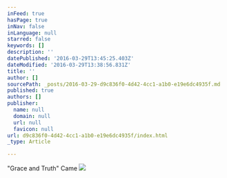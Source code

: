 ```yaml
---
inFeed: true
hasPage: true
inNav: false
inLanguage: null
starred: false
keywords: []
description: ''
datePublished: '2016-03-29T13:45:25.403Z'
dateModified: '2016-03-29T13:38:56.831Z'
title: ''
author: []
sourcePath: _posts/2016-03-29-d9c836f0-4d42-4cc1-a1b0-e19e6dc4935f.md
published: true
authors: []
publisher:
  name: null
  domain: null
  url: null
  favicon: null
url: d9c836f0-4d42-4cc1-a1b0-e19e6dc4935f/index.html
_type: Article

---
```

"Grace and Truth" Came
![](https://the-grid-user-content.s3-us-west-2.amazonaws.com/98176bab-4f2d-4bf6-b2e5-8e585770a3bf.jpg)